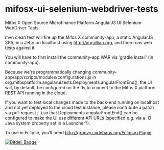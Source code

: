 mifosx-ui-selenium-webdriver-tests
==================================

Mifos X Open Source Microfinance Platform AngularJS UI Selenium WebDriver Tests.

mvn clean test will fire up the Mifos X community-app, a static AngularJS SPA,
in a Jetty on localhost using http://arquillian.org, and then runs web tests against it.

You will have to first install the community-app WAR via 'gradle install' (in community-app).

Because we're programmatically changing community-app/app/scripts/modules/configurations.js
in org.mifosplatform.angularui.tests.Deployments.angularFrontEnd(), the UI will, by default, be
configured on the fly to connect to the Mifos X platform REST API running in the cloud.

If you want to test local changes made to the back-end running on localhost and not yet deployed to the cloud test instance,
please contribute a patch via pull request ;-) so that Deployments.angularFrontEnd() can be configured to make
the UI use different API URLs (specified e.g. via a -D Java system property set in a Launcher?).

To use in Eclipse, you'll need http://groovy.codehaus.org/Eclipse+Plugin.

[![Bitdeli Badge](https://d2weczhvl823v0.cloudfront.net/vorburger/mifosx-ui-selenium-webdriver-tests/trend.png)](https://bitdeli.com/free "Bitdeli Badge")
